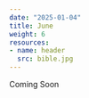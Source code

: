 ```yaml
---
date: "2025-01-04"
title: June
weight: 6
resources:
- name: header
  src: bible.jpg
---
```


Coming Soon
